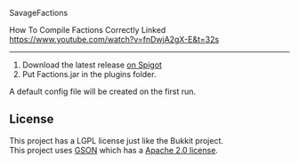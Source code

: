 SavageFactions

How To Compile Factions Correctly Linked
https://www.youtube.com/watch?v=fnDwjA2gX-E&t=32s

----------
1. Download the latest release [on Spigot](https://www.spigotmc.org/resources/savagefactions-factionsuuid-reimagined-1-7-1-12.52891/)<br>
1. Put Factions.jar in the plugins folder.

A default config file will be created on the first run.

License
----------
This project has a LGPL license just like the Bukkit project.<br>
This project uses [GSON](http://code.google.com/p/google-gson/) which has a [Apache 2.0 license](http://www.apache.org/licenses/LICENSE-2.0 ).


